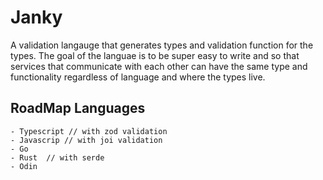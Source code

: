# Janky

A validation langauge that generates types and validation function for the
types. The goal of the languae is to be super easy to write and so that
services that communicate with each other can have the same type and
functionality regardless of language and where the types live.


## RoadMap Languages
    - Typescript // with zod validation
    - Javascrip // with joi validation
    - Go
    - Rust  // with serde
    - Odin
